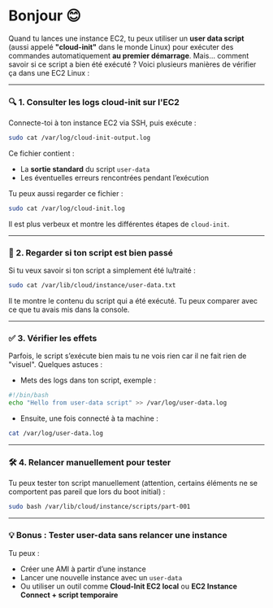 # Bonjour 😊 

Quand tu lances une instance EC2, tu peux utiliser un **user data script** (aussi appelé **"cloud-init"** dans le monde Linux) pour exécuter des commandes automatiquement **au premier démarrage**. Mais… comment savoir si ce script a bien été exécuté ? Voici plusieurs manières de vérifier ça dans une EC2 Linux :

---

### 🔍 1. **Consulter les logs cloud-init sur l'EC2**

Connecte-toi à ton instance EC2 via SSH, puis exécute :

```bash
sudo cat /var/log/cloud-init-output.log
```

Ce fichier contient :
- La **sortie standard** du script `user-data`
- Les éventuelles erreurs rencontrées pendant l’exécution

Tu peux aussi regarder ce fichier :

```bash
sudo cat /var/log/cloud-init.log
```

Il est plus verbeux et montre les différentes étapes de `cloud-init`.

---

### 📁 2. **Regarder si ton script est bien passé**
Si tu veux savoir si ton script a simplement été lu/traité :

```bash
sudo cat /var/lib/cloud/instance/user-data.txt
```

Il te montre le contenu du script qui a été exécuté. Tu peux comparer avec ce que tu avais mis dans la console.

---

### ✅ 3. **Vérifier les effets**
Parfois, le script s’exécute bien mais tu ne vois rien car il ne fait rien de "visuel". Quelques astuces :
- Mets des logs dans ton script, exemple :

```bash
#!/bin/bash
echo "Hello from user-data script" >> /var/log/user-data.log
```

- Ensuite, une fois connecté à ta machine :

```bash
cat /var/log/user-data.log
```

---

### 🛠️ 4. **Relancer manuellement pour tester**
Tu peux tester ton script manuellement (attention, certains éléments ne se comportent pas pareil que lors du boot initial) :

```bash
sudo bash /var/lib/cloud/instance/scripts/part-001
```

---

### 💡 Bonus : Tester user-data sans relancer une instance
Tu peux :
- Créer une AMI à partir d’une instance
- Lancer une nouvelle instance avec un `user-data`
- Ou utiliser un outil comme **Cloud-Init EC2 local** ou **EC2 Instance Connect + script temporaire**

